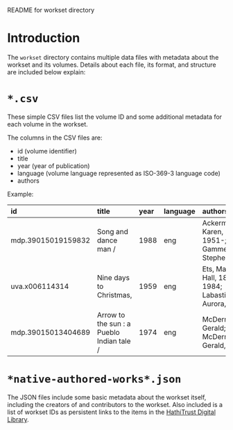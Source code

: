 README for workset directory

# Introduction
The `workset` directory contains multiple data files with metadata about the workset and its volumes. Details about each file, its format, and structure are included below
explain:

# `*.csv`

These simple CSV files list the volume ID and some additional metadata for each volume in the workset.

The columns in the CSV files are:

- id (volume identifier)
- title 
- year (year of publication)
- language (volume language represented as ISO-369-3 language code) <!-- is this correct? -->
- authors

Example:

| id | title | year | language | authors |
|:---|:---   |:---  |:---      |:---     |
| mdp.39015019159832 | Song and dance man /	| 1988	| eng	| Ackerman, Karen, 1951-; Gammell, Stephen, |
| uva.x006114314	| Nine days to Christmas, | 1959 | eng | Ets, Marie Hall, 1895-1984; Labastida, Aurora, |
| mdp.39015013404689 | Arrow to the sun : a Pueblo Indian tale / | 1974 | eng | McDermott, Gerald; McDermott, Gerald, |

# `*native-authored-works*.json`

The JSON files include some basic metadata about the workset itself, including the creators of and contributors to the workset. Also included is a list of workset IDs as persistent links to the items in the [HathiTrust Digital Library](https://hathitrust.org).

